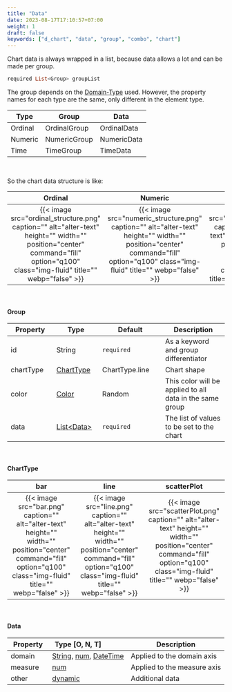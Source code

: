 ```yaml
---
title: "Data"
date: 2023-08-17T17:10:57+07:00
weight: 1
draft: false
keywords: ["d_chart", "data", "group", "combo", "chart"]
---
```


Chart data is always wrapped in a list, because data allows a lot and can be made per group.

```dart
required List<Group> groupList
```

The group depends on the [Domain-Type](/d_chart_combo/#domain-type) used. However, the property names for each type are the same, only different in the element type.

| Type    | Group        | Data        |
| ------- | ------------ | ----------- |
| Ordinal | OrdinalGroup | OrdinalData |
| Numeric | NumericGroup | NumericData |
| Time    | TimeGroup    | TimeData    |

<br>

So the chart data structure is like:

|                                                                                     Ordinal                                                                                      |                                                                                     Numeric                                                                                      |                                                                                     Time                                                                                      |
| :------------------------------------------------------------------------------------------------------------------------------------------------------------------------------: | :------------------------------------------------------------------------------------------------------------------------------------------------------------------------------: | :---------------------------------------------------------------------------------------------------------------------------------------------------------------------------: |
| {{< image src="ordinal_structure.png" caption="" alt="alter-text" height="" width="" position="center" command="fill" option="q100" class="img-fluid" title=""  webp="false" >}} | {{< image src="numeric_structure.png" caption="" alt="alter-text" height="" width="" position="center" command="fill" option="q100" class="img-fluid" title=""  webp="false" >}} | {{< image src="time_structure.png" caption="" alt="alter-text" height="" width="" position="center" command="fill" option="q100" class="img-fluid" title=""  webp="false" >}} |

<br>

#### Group

| <div style="width:90px">Property</div> | <div style="width:90px">Type</div>                                  | <div style="width:130px">Default</div> | Description                                              |
| -------------------------------------- | ------------------------------------------------------------------- | -------------------------------------- | -------------------------------------------------------- |
| id                                     | String                                                              | `required`                             | As a keyword and group differentiator                    |
| chartType                              | [ChartType](#charttype)                                             | ChartType.line                         | Chart shape                                              |
| color                                  | [Color](https://api.flutter.dev/flutter/material/Colors-class.html) | Random                                 | This color will be applied to all data in the same group |
| data                                   | [List\<Data>](#data)                                                | `required`                             | The list of values to be set to the chart                |

<br>

#### ChartType

|                                                                                bar                                                                                 |                                                                                line                                                                                 |                                                                                scatterPlot                                                                                 |
| :----------------------------------------------------------------------------------------------------------------------------------------------------------------: | :-----------------------------------------------------------------------------------------------------------------------------------------------------------------: | :------------------------------------------------------------------------------------------------------------------------------------------------------------------------: |
| {{< image src="bar.png" caption="" alt="alter-text" height="" width="" position="center" command="fill" option="q100" class="img-fluid" title=""  webp="false" >}} | {{< image src="line.png" caption="" alt="alter-text" height="" width="" position="center" command="fill" option="q100" class="img-fluid" title=""  webp="false" >}} | {{< image src="scatterPlot.png" caption="" alt="alter-text" height="" width="" position="center" command="fill" option="q100" class="img-fluid" title=""  webp="false" >}} |

<br>

#### Data

| <div style="width:80px">Property</div> | <div style="width:120px">Type [O, N, T]</div>                                                                                                                                                                                                                                                                                                                                                                                                     | Description                 |
| -------------------------------------- | ------------------------------------------------------------------------------------------------------------------------------------------------------------------------------------------------------------------------------------------------------------------------------------------------------------------------------------------------------------------------------------------------------------------------------------------------- | --------------------------- |
| domain                                 | [String](https://api.flutter.dev/flutter/dart-core/String-class.html?gclid=Cj0KCQjw0IGnBhDUARIsAMwFDLmE_RvrjjabaB64prUbFIECFjQ05dGIQWScgeXQ5TjkrhFqasd_RH4aAp-6EALw_wcB&gclsrc=aw.ds), [num](https://api.flutter.dev/flutter/dart-core/num-class.html), [DateTime](https://api.flutter.dev/flutter/dart-core/DateTime-class.html?gclid=Cj0KCQjw0IGnBhDUARIsAMwFDLmzGZm7dLhJaARC8A1g5-aMTxIUM7jxoJVzBRmjOTVfAIGZLrfAivoaAs9JEALw_wcB&gclsrc=aw.ds) | Applied to the domain axis  |
| measure                                | [num](https://api.flutter.dev/flutter/dart-core/num-class.html)                                                                                                                                                                                                                                                                                                                                                                                   | Applied to the measure axis |
| other                                  | [dynamic](https://pub.dev/documentation/analyzer/latest/dart_element_type/DynamicType-class.html)                                                                                                                                                                                                                                                                                                                                                 | Additional data             |

<br>
